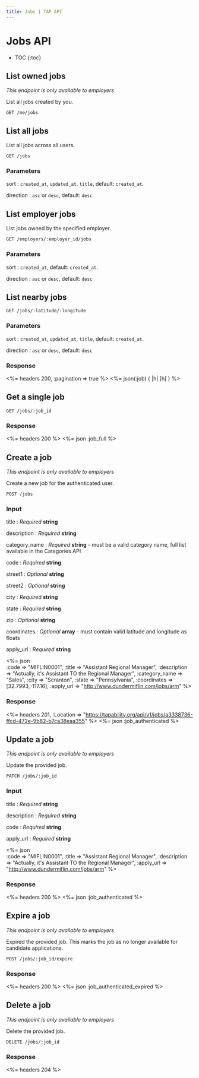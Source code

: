 ```yaml
---
title: Jobs | TAP API
---
```


# Jobs API

* TOC
{:toc}

## List owned jobs

_This endpoint is only available to employers_

List all jobs created by you.

    GET /me/jobs

## List all jobs

List all jobs across all users.

    GET /jobs

### Parameters

sort
: `created_at`, `updated_at`, `title`, default: `created_at`.

direction
: `asc` or `desc`, default: `desc`

## List employer jobs

List jobs owned by the specified employer.

    GET /employers/:employer_id/jobs

### Parameters

sort
: `created_at`, default: `created_at`.

direction
: `asc` or `desc`, default: `desc`

## List nearby jobs

    GET /jobs/:latitude/:longitude

### Parameters

sort
: `created_at`, `updated_at`, `title`, default: `created_at`.

direction
: `asc` or `desc`, default: `desc`

### Response

<%= headers 200, :pagination => true %>
<%= json(:job) { |h| [h] } %>

## Get a single job

    GET /jobs/:job_id

### Response

<%= headers 200 %>
<%= json :job_full %>

## Create a job

_This endpoint is only available to employers_

Create a new job for the authenticated user.

    POST /jobs

### Input

title
: _Required_ **string**

description
: _Required_ **string**

category_name
: _Required_ **string** - must be a valid category name, full list available in the Categories API

code
: _Required_ **string**

street1
: _Optional_ **string**

street2
: _Optional_ **string**

city
: _Required_ **string**

state
: _Required_ **string**

zip
: _Optional_ **string**

coordinates
: _Optional_ **array** - must contain valid latitude and longitude as floats

apply_url
: _Required_ **string**

<%= json \
    :code          => "MIFLIN0001",
    :title         => "Assistant Regional Manager",
    :description   => "Actually, it's Assistant TO the Regional Manager",
    :category_name => "Sales",
    :city          => "Scranton",
    :state         => "Pennsylvania",
    :coordinates   => [32.7993,-117.16],
    :apply_url     => "http://www.dundermiflin.com/jobs/arm"
%>

### Response

<%= headers 201, :Location => "https://tapability.org/api/v1/jobs/a3338736-ffcd-472e-9b82-b7ca38eaa355" %>
<%= json :job_authenticated %>

## Update a job

_This endpoint is only available to employers_

Update the provided job.

    PATCH /jobs/:job_id

### Input

title
: _Required_ **string**

description
: _Required_ **string**

code
: _Required_ **string**

apply_url
: _Required_ **string**

<%= json \
    :code        => "MIFLIN0001",
    :title       => "Assistant Regional Manager",
    :description => "Actually, it's Assistant TO the Regional Manager",
    :apply_url   => "http://www.dundermiflin.com/jobs/arm"
%>

### Response

<%= headers 200 %>
<%= json :job_authenticated %>

## Expire a job

_This endpoint is only available to employers_

Expired the provided job. This marks the job as no longer available for candidate applications.

    POST /jobs/:job_id/expire

### Response

<%= headers 200 %>
<%= json :job_authenticated_expired %>

## Delete a job

_This endpoint is only available to employers_

Delete the provided job.

    DELETE /jobs/:job_id

### Response

<%= headers 204 %>

